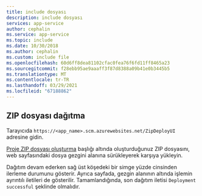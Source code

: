 ```yaml
---
title: include dosyası
description: include dosyası
services: app-service
author: cephalin
ms.service: app-service
ms.topic: include
ms.date: 10/30/2018
ms.author: cephalin
ms.custom: include file
ms.openlocfilehash: 60d6ff8dea81102cfac0fea76f6fd11ff8465a23
ms.sourcegitcommit: f28ebb95ae9aaaff3f87d8388a09b41e0b3445b5
ms.translationtype: MT
ms.contentlocale: tr-TR
ms.lasthandoff: 03/29/2021
ms.locfileid: "67188862"
---
```

## <a name="deploy-zip-file"></a>ZIP dosyası dağıtma

Tarayıcıda `https://<app_name>.scm.azurewebsites.net/ZipDeployUI` adresine gidin.

[Proje ZIP dosyası oluşturma](#create-a-project-zip-file) başlığı altında oluşturduğunuz ZIP dosyasını, web sayfasındaki dosya gezgini alanına sürükleyerek karşıya yükleyin.

Dağıtım devam ederken sağ üst köşedeki bir simge yüzde cinsinden ilerleme durumunu gösterir. Ayrıca sayfada, gezgin alanının altında işlemin ayrıntılı iletileri de gösterilir. Tamamlandığında, son dağıtım iletisi `Deployment successful` şeklinde olmalıdır.
